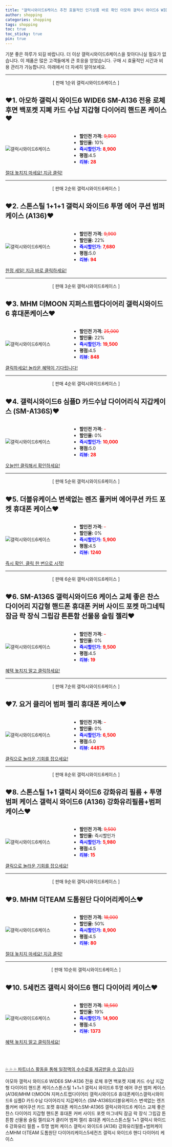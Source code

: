 ```yaml
---
title: "갤럭시와이드6케이스 추천 효율적인 인기상품 바로 확인 아모하 갤럭시 와이드6 WIDE6 SM-A136"
author: shopping
categories: shopping
tags: shopping
toc: true
toc_sticky: true
pin: true
---
```

기분 좋은 하루가 되길 바랍니다. 더 이상 갤럭시와이드6케이스을 찾아다니실 필요가 없습니다. 이 제품은 많은 고객들에게 큰 호응을 얻었습니다. 구매 시 효율적인 시간과 비용 관리가 가능합니다. 아래에서 더 자세히 알아보세요.

---
<p class="toplist" style="margin: 0 auto; display: block; width: fit-content;">[ 판매 1순위 갤럭시와이드6케이스 ]</p>

<h2><strong>❤️1. 아모하 갤럭시 와이드6 WIDE6 SM-A136 전용 로체 후면 백포켓 지폐 카드 수납 지갑형 다이어리 핸드폰 케이스❤️</strong></h2>

<div style="display: flex; align-items: center;">
    <div style="flex: 0.4;">
        <img src="https://thumbnail8.coupangcdn.com/thumbnails/remote/230x230ex/image/vendor_inventory/c3ad/5cd3ca259e2251d7d651c240e580cf7cd67bf212c0eeeff17d5f35026ae6.jpg" alt="갤럭시와이드6케이스" style="max-width: 100%;">
    </div>
    <div style="flex: 0.6; margin-left: 10px;">
        <ul>
            <li><strong>할인전 가격:</strong> <del style="color: red;">9,900</del></li>
            <li><strong>할인율:</strong> 10%</li>
            <li><span style='color:blue'><strong>즉시할인가:</strong></span> <span style='color:red'><strong>8,900</strong></span></li>
            <li><strong>평점:</strong>4.5</li>
            <li><span style='color:blue'><strong>리뷰:</strong></span> <span style='color:red'><strong>28</strong></span></li>
        </ul>
    </div>
</div>
<div class="center">
    <a href="https://William4Davisa.github.io?lptag=AF9450613&subid=githubio&pageKey=7445219116&traceid=V0-153&itemId=19369603495&vendorItemId=86482420797" class="myButton">
        절대 놓치지 마세요! 지금 클릭!
    </a>
</div>


---
<p class="toplist" style="margin: 0 auto; display: block; width: fit-content;">[ 판매 2순위 갤럭시와이드6케이스 ]</p>

<h2><strong>❤️2. 스톤스틸 1+1+1 갤럭시 와이드6 투명 에어 쿠션 범퍼 케이스 (A136)❤️</strong></h2>

<div style="display: flex; align-items: center;">
    <div style="flex: 0.4;">
        <img src="https://thumbnail9.coupangcdn.com/thumbnails/remote/230x230ex/image/vendor_inventory/c279/b65e03e8cff56296f631f1a25f067ae2ea22a5fcd9f5ccfe78b20425af80.jpg" alt="갤럭시와이드6케이스" style="max-width: 100%;">
    </div>
    <div style="flex: 0.6; margin-left: 10px;">
        <ul>
            <li><strong>할인전 가격:</strong> <del style="color: red;">9,900</del></li>
            <li><strong>할인율:</strong> 22%</li>
            <li><span style='color:blue'><strong>즉시할인가:</strong></span> <span style='color:red'><strong>7,680</strong></span></li>
            <li><strong>평점:</strong>5.0</li>
            <li><span style='color:blue'><strong>리뷰:</strong></span> <span style='color:red'><strong>94</strong></span></li>
        </ul>
    </div>
</div>
<div class="center">
    <a href="https://William4Davisa.github.io?lptag=AF9450613&subid=githubio&pageKey=7063285060&traceid=V0-153&itemId=17519681675&vendorItemId=84686834947" class="myButton">
        한정 세일! 지금 바로 클릭하세요!
    </a>
</div>


---
<p class="toplist" style="margin: 0 auto; display: block; width: fit-content;">[ 판매 3순위 갤럭시와이드6케이스 ]</p>

<h2><strong>❤️3. MHM 더MOON 지퍼스트랩다이어리 갤럭시와이드6 휴대폰케이스❤️</strong></h2>

<div style="display: flex; align-items: center;">
    <div style="flex: 0.4;">
        <img src="https://thumbnail8.coupangcdn.com/thumbnails/remote/230x230ex/image/vendor_inventory/72dd/506453ffabe985d6cf65bda13af54529ec2671ce9049f0d15d68da4f9e88.png" alt="갤럭시와이드6케이스" style="max-width: 100%;">
    </div>
    <div style="flex: 0.6; margin-left: 10px;">
        <ul>
            <li><strong>할인전 가격:</strong> <del style="color: red;">25,000</del></li>
            <li><strong>할인율:</strong> 22%</li>
            <li><span style='color:blue'><strong>즉시할인가:</strong></span> <span style='color:red'><strong>19,500</strong></span></li>
            <li><strong>평점:</strong>4.5</li>
            <li><span style='color:blue'><strong>리뷰:</strong></span> <span style='color:red'><strong>848</strong></span></li>
        </ul>
    </div>
</div>
<div class="center">
    <a href="https://William4Davisa.github.io?lptag=AF9450613&subid=githubio&pageKey=6332983275&traceid=V0-153&itemId=15285913698&vendorItemId=82506350875" class="myButton">
        클릭하세요! 놀라운 혜택이 기다립니다!
    </a>
</div>


---
<p class="toplist" style="margin: 0 auto; display: block; width: fit-content;">[ 판매 4순위 갤럭시와이드6케이스 ]</p>

<h2><strong>❤️4. 갤럭시와이드6 심플D 카드수납 다이어리식 지갑케이스 (SM-A136S)❤️</strong></h2>

<div style="display: flex; align-items: center;">
    <div style="flex: 0.4;">
        <img src="https://thumbnail9.coupangcdn.com/thumbnails/remote/230x230ex/image/vendor_inventory/0df9/632cd9d97ef4c745f9a50b74fd85fd86c608c143ed1ad67b201c0c8e0c38.jpg" alt="갤럭시와이드6케이스" style="max-width: 100%;">
    </div>
    <div style="flex: 0.6; margin-left: 10px;">
        <ul>
            <li><strong>할인전 가격:</strong> <del style="color: red;">-</del></li>
            <li><strong>할인율:</strong> 0%</li>
            <li><span style='color:blue'><strong>즉시할인가:</strong></span> <span style='color:red'><strong>10,000</strong></span></li>
            <li><strong>평점:</strong>5.0</li>
            <li><span style='color:blue'><strong>리뷰:</strong></span> <span style='color:red'><strong>28</strong></span></li>
        </ul>
    </div>
</div>
<div class="center">
    <a href="https://William4Davisa.github.io?lptag=AF9450613&subid=githubio&pageKey=6653754666&traceid=V0-153&itemId=15254776037&vendorItemId=82475443435" class="myButton">
        오늘만! 클릭해서 확인하세요!
    </a>
</div>


---
<p class="toplist" style="margin: 0 auto; display: block; width: fit-content;">[ 판매 5순위 갤럭시와이드6케이스 ]</p>

<h2><strong>❤️5. 더블유케이스 변색없는 렌즈 풀커버 에어쿠션 카드 포켓 휴대폰 케이스❤️</strong></h2>

<div style="display: flex; align-items: center;">
    <div style="flex: 0.4;">
        <img src="https://thumbnail7.coupangcdn.com/thumbnails/remote/230x230ex/image/retail/images/2023/03/06/20/9/0e519cd1-36b6-4258-8b73-ca07598ca979.jpg" alt="갤럭시와이드6케이스" style="max-width: 100%;">
    </div>
    <div style="flex: 0.6; margin-left: 10px;">
        <ul>
            <li><strong>할인전 가격:</strong> <del style="color: red;">-</del></li>
            <li><strong>할인율:</strong> 0%</li>
            <li><span style='color:blue'><strong>즉시할인가:</strong></span> <span style='color:red'><strong>5,900</strong></span></li>
            <li><strong>평점:</strong>4.5</li>
            <li><span style='color:blue'><strong>리뷰:</strong></span> <span style='color:red'><strong>1240</strong></span></li>
        </ul>
    </div>
</div>
<div class="center">
    <a href="https://William4Davisa.github.io?lptag=AF9450613&subid=githubio&pageKey=7179236643&traceid=V0-153&itemId=18104155391&vendorItemId=85256122402" class="myButton">
        즉시 확인, 클릭 한 번으로 시작!
    </a>
</div>


---
<p class="toplist" style="margin: 0 auto; display: block; width: fit-content;">[ 판매 6순위 갤럭시와이드6케이스 ]</p>

<h2><strong>❤️6. SM-A136S 갤럭시와이드6 케이스 교체 좋은 찬스 다이어리 지갑형 핸드폰 휴대폰 커버 사이드 포켓 마그네틱 잠금 락 장식 그립감 튼튼함 선물용 슬림 젤리❤️</strong></h2>

<div style="display: flex; align-items: center;">
    <div style="flex: 0.4;">
        <img src="https://thumbnail7.coupangcdn.com/thumbnails/remote/230x230ex/image/vendor_inventory/f1e1/0d66fbdcbfe4151125a40ac7e93c26870991dba8871e9186f0b3508a02ba.jpg" alt="갤럭시와이드6케이스" style="max-width: 100%;">
    </div>
    <div style="flex: 0.6; margin-left: 10px;">
        <ul>
            <li><strong>할인전 가격:</strong> <del style="color: red;">-</del></li>
            <li><strong>할인율:</strong> 0%</li>
            <li><span style='color:blue'><strong>즉시할인가:</strong></span> <span style='color:red'><strong>9,500</strong></span></li>
            <li><strong>평점:</strong>4.5</li>
            <li><span style='color:blue'><strong>리뷰:</strong></span> <span style='color:red'><strong>19</strong></span></li>
        </ul>
    </div>
</div>
<div class="center">
    <a href="https://William4Davisa.github.io?lptag=AF9450613&subid=githubio&pageKey=7340490428&traceid=V0-153&itemId=18865286537&vendorItemId=85994169625" class="myButton">
        혜택 놓치지 말고 클릭하세요!
    </a>
</div>


---
<p class="toplist" style="margin: 0 auto; display: block; width: fit-content;">[ 판매 7순위 갤럭시와이드6케이스 ]</p>

<h2><strong>❤️7. 요거 클리어 범퍼 젤리 휴대폰 케이스❤️</strong></h2>

<div style="display: flex; align-items: center;">
    <div style="flex: 0.4;">
        <img src="https://thumbnail6.coupangcdn.com/thumbnails/remote/230x230ex/image/retail/images/2024/05/21/15/6/5102fa2e-2169-4d55-903d-3dfd9fc9d9dc.png" alt="갤럭시와이드6케이스" style="max-width: 100%;">
    </div>
    <div style="flex: 0.6; margin-left: 10px;">
        <ul>
            <li><strong>할인전 가격:</strong> <del style="color: red;">-</del></li>
            <li><strong>할인율:</strong> 0%</li>
            <li><span style='color:blue'><strong>즉시할인가:</strong></span> <span style='color:red'><strong>6,500</strong></span></li>
            <li><strong>평점:</strong>5.0</li>
            <li><span style='color:blue'><strong>리뷰:</strong></span> <span style='color:red'><strong>44875</strong></span></li>
        </ul>
    </div>
</div>
<div class="center">
    <a href="https://William4Davisa.github.io?lptag=AF9450613&subid=githubio&pageKey=1750127231&traceid=V0-153&itemId=20342194851&vendorItemId=90042490186" class="myButton">
        클릭으로 놀라운 기회를 잡으세요!
    </a>
</div>


---
<p class="toplist" style="margin: 0 auto; display: block; width: fit-content;">[ 판매 8순위 갤럭시와이드6케이스 ]</p>

<h2><strong>❤️8. 스톤스틸 1+1 갤럭시 와이드6 강화유리 필름 + 투명 범퍼 케이스 갤럭시 와이드6 (A136) 강화유리필름+범퍼케이스❤️</strong></h2>

<div style="display: flex; align-items: center;">
    <div style="flex: 0.4;">
        <img src="https://thumbnail8.coupangcdn.com/thumbnails/remote/230x230ex/image/vendor_inventory/2e81/a66c5b5061069648cfe12cdf9c9ebd5d38fbe8e3128ec159e4b08f9404b6.jpg" alt="갤럭시와이드6케이스" style="max-width: 100%;">
    </div>
    <div style="flex: 0.6; margin-left: 10px;">
        <ul>
            <li><strong>할인전 가격:</strong> <del style="color: red;">9,500</del></li>
            <li><strong>할인율:</strong> 즉시할인가</li>
            <li><span style='color:blue'><strong>즉시할인가:</strong></span> <span style='color:red'><strong>5,980</strong></span></li>
            <li><strong>평점:</strong>4.5</li>
            <li><span style='color:blue'><strong>리뷰:</strong></span> <span style='color:red'><strong>15</strong></span></li>
        </ul>
    </div>
</div>
<div class="center">
    <a href="https://William4Davisa.github.io?lptag=AF9450613&subid=githubio&pageKey=7063310167&traceid=V0-153&itemId=17519776130&vendorItemId=84686928292" class="myButton">
        클릭으로 놀라운 기회를 잡으세요!
    </a>
</div>


---
<p class="toplist" style="margin: 0 auto; display: block; width: fit-content;">[ 판매 9순위 갤럭시와이드6케이스 ]</p>

<h2><strong>❤️9. MHM 더TEAM 도톰원단 다이어리케이스❤️</strong></h2>

<div style="display: flex; align-items: center;">
    <div style="flex: 0.4;">
        <img src="https://thumbnail10.coupangcdn.com/thumbnails/remote/230x230ex/image/vendor_inventory/9b19/6077c0c413f81bfcfe7cdb69d68222273812fd7121af3b110f21fe5e944b.png" alt="갤럭시와이드6케이스" style="max-width: 100%;">
    </div>
    <div style="flex: 0.6; margin-left: 10px;">
        <ul>
            <li><strong>할인전 가격:</strong> <del style="color: red;">18,000</del></li>
            <li><strong>할인율:</strong> 50%</li>
            <li><span style='color:blue'><strong>즉시할인가:</strong></span> <span style='color:red'><strong>8,900</strong></span></li>
            <li><strong>평점:</strong>4.5</li>
            <li><span style='color:blue'><strong>리뷰:</strong></span> <span style='color:red'><strong>80</strong></span></li>
        </ul>
    </div>
</div>
<div class="center">
    <a href="https://William4Davisa.github.io?lptag=AF9450613&subid=githubio&pageKey=7728739941&traceid=V0-153&itemId=20762625283&vendorItemId=87809026149" class="myButton">
        절대 놓치지 마세요! 지금 클릭!
    </a>
</div>


---
<p class="toplist" style="margin: 0 auto; display: block; width: fit-content;">[ 판매 10순위 갤럭시와이드6케이스 ]</p>

<h2><strong>❤️10. 5세컨즈 갤럭시 와이드6 핸디 다이어리 케이스❤️</strong></h2>

<div style="display: flex; align-items: center;">
    <div style="flex: 0.4;">
        <img src="https://thumbnail9.coupangcdn.com/thumbnails/remote/230x230ex/image/vendor_inventory/05a8/ba492dfea48d95dfdef5fe52cab7a7cee573b7236da1f01ef44538823719.png" alt="갤럭시와이드6케이스" style="max-width: 100%;">
    </div>
    <div style="flex: 0.6; margin-left: 10px;">
        <ul>
            <li><strong>할인전 가격:</strong> <del style="color: red;">18,560</del></li>
            <li><strong>할인율:</strong> 19%</li>
            <li><span style='color:blue'><strong>즉시할인가:</strong></span> <span style='color:red'><strong>14,900</strong></span></li>
            <li><strong>평점:</strong>4.5</li>
            <li><span style='color:blue'><strong>리뷰:</strong></span> <span style='color:red'><strong>1373</strong></span></li>
        </ul>
    </div>
</div>
<div class="center">
    <a href="https://William4Davisa.github.io?lptag=AF9450613&subid=githubio&pageKey=7350263238&traceid=V0-153&itemId=18913495536&vendorItemId=86040803992" class="myButton">
        혜택 놓치지 말고 클릭하세요!
    </a>
</div>

<br><br><br>[💦 💦 💦 파트너스 활동을 통해 일정액의 수수료를 제공받을 수 있습니다](https://link.coupang.com/a/bcpT2c)<br><br>아모하 갤럭시 와이드6 WIDE6 SM-A136 전용 로체 후면 백포켓 지폐 카드 수납 지갑형 다이어리 핸드폰 케이스스톤스틸 1+1+1 갤럭시 와이드6 투명 에어 쿠션 범퍼 케이스 (A136)MHM 더MOON 지퍼스트랩다이어리 갤럭시와이드6 휴대폰케이스갤럭시와이드6 심플D 카드수납 다이어리식 지갑케이스 (SM-A136S)더블유케이스 변색없는 렌즈 풀커버 에어쿠션 카드 포켓 휴대폰 케이스SM-A136S 갤럭시와이드6 케이스 교체 좋은 찬스 다이어리 지갑형 핸드폰 휴대폰 커버 사이드 포켓 마그네틱 잠금 락 장식 그립감 튼튼함 선물용 슬림 젤리요거 클리어 범퍼 젤리 휴대폰 케이스스톤스틸 1+1 갤럭시 와이드6 강화유리 필름 + 투명 범퍼 케이스 갤럭시 와이드6 (A136) 강화유리필름+범퍼케이스MHM 더TEAM 도톰원단 다이어리케이스5세컨즈 갤럭시 와이드6 핸디 다이어리 케이스